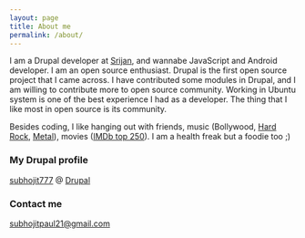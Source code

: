 ```yaml
---
layout: page
title: About me
permalink: /about/
---
```


I am a Drupal developer at [Srijan](http://www.srijan.net), and wannabe JavaScript and Android developer. I am an open source enthusiast. Drupal is the first open source project that I came across. I have contributed some modules in Drupal, and I am willing to contribute more to open source community. Working in Ubuntu system is one of the best experience I had as a developer. The thing that I like most in open source is its community.

Besides coding, I like hanging out with friends, music (Bollywood, [Hard Rock](http://en.wikipedia.org/wiki/Hard_rock), [Metal](http://en.wikipedia.org/wiki/Heavy_metal_music)), movies ([IMDb top 250](http://www.imdb.com/chart/top)). I am a health freak but a foodie too ;)

### My Drupal profile

[subhojit777](https://www.drupal.org/u/subhojit777) @ [Drupal](https://www.drupal.org/)

### Contact me

[subhojitpaul21@gmail.com](mailto:subhojitpaul21@gmail.com)
